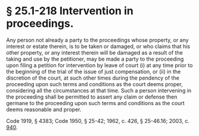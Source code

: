 # § 25.1-218 Intervention in proceedings.

<p>Any person not already a party to the proceedings whose property, or any interest or estate therein, is to be taken or damaged, or who claims that his other property, or any interest therein will be damaged as a result of the taking and use by the petitioner, may be made a party to the proceeding upon filing a petition for intervention by leave of court (i) at any time prior to the beginning of the trial of the issue of just compensation, or (ii) in the discretion of the court, at such other times during the pendency of the proceeding upon such terms and conditions as the court deems proper, considering all the circumstances at that time. Such a person intervening in the proceeding shall be permitted to assert any claim or defense then germane to the proceeding upon such terms and conditions as the court deems reasonable and proper.</p><p>Code 1919, § 4383; Code 1950, § 25-42; 1962, c. 426, § 25-46.16; 2003, c. <a href='http://lis.virginia.gov/cgi-bin/legp604.exe?031+ful+CHAP0940'>940</a>.</p>